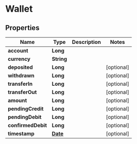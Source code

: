 
# Wallet

## Properties
Name | Type | Description | Notes
------------ | ------------- | ------------- | -------------
**account** | **Long** |  | 
**currency** | **String** |  | 
**deposited** | **Long** |  |  [optional]
**withdrawn** | **Long** |  |  [optional]
**transferIn** | **Long** |  |  [optional]
**transferOut** | **Long** |  |  [optional]
**amount** | **Long** |  |  [optional]
**pendingCredit** | **Long** |  |  [optional]
**pendingDebit** | **Long** |  |  [optional]
**confirmedDebit** | **Long** |  |  [optional]
**timestamp** | [**Date**](Date.md) |  |  [optional]



